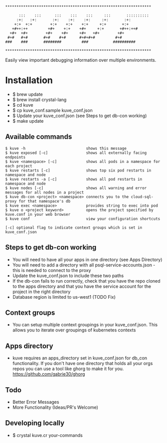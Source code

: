 ```
*****************************************************************

      :::    :::      :::    :::    :::     :::       ::::::::::
     :+:   :+:       :+:    :+:    :+:     :+:       :+:
    +:+  +:+        +:+    +:+    +:+     +:+       +:+
   +#++:++         +#+    +:+    +#+     +:+       +#++:++#
  +#+  +#+        +#+    +#+     +#+   +#+        +#+
 #+#   #+#       #+#    #+#      #+#+#+#         #+#
###    ###       ########         ###           ##########

*****************************************************************
```

Easily view important debugging information over multiple environments.

# Installation

- $ brew update
- $ brew install crystal-lang
- $ cd kuve
- $ cp kuve_conf.sample kuve_conf.json
- $ Update your kuve_conf.json (see Steps to get db-con working)
- $ make update

## Available commands

```
$ kuve -h                           shows this message
$ kuve exposed [-c]                 shows all externally facing endpoints
$ kuve <namespace> [-c]             shows all pods in a namespace for each project
$ kuve restarts [-c]                shows top six pod restarts in namespace and node
$ kuve restarts -a [-c]             shows all pod restarts in namespace and node
$ kuve nodes [-c]                   shows all warning and error messages for all nodes in a project
$ kuve db-con <project> <namespace> connects you to the cloud-sql-proxy for that namespace's db
$ kuve exec <namespace>             provides string to exec into pod
$ kuve o <project keyword>          opens the project specified by kuve.conf in your web browser
$ kuve conf                         view your configuration shortcuts

[-c] optional flag to indicate context groups which is set in kuve_conf.json
```

## Steps to get db-con working

- You will need to have all your apps in one directory (see Apps Directory)
- You will need to add a directory with all psql-service-accounts.json - this is needed to connect to the proxy
- Update the kuve_conf.json to include these two paths
- If the db-con fails to run correctly, check that you have the repo cloned to the apps directory and that you have the service account for the project in the right directory
- Database region is limited to us-west1 (TODO Fix)

## Context groups

- You can setup multiple context groupings in your kuve_conf.json. This allows you to iterate over groupings of kubernetes contexts

## Apps directory

- kuve requires an apps_directory set in kuve_conf.json for db_con functionality. If you don't have one directory that holds all your orgs repos you can use a tool like ghorg to make it for you. <https://github.com/gabrie30/ghorg>

## Todo

- Better Error Messages
- More Functionality (Ideas/PR's Welcome)

## Developing locally

- $ crystal kuve.cr your-commands
